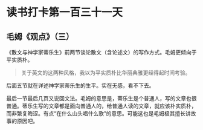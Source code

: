 读书打卡第一百三十一天
===

毛姆《观点》（三）
---

《散文与神学家蒂乐生》前两节谈论散文（含论述文）的写作方式。毛姆更倾向于平实质朴。

> 关于英文的这两种风格，我以为平实质朴比华丽典雅更经得起时间考验。

后面五节就在详述神学家蒂乐生的生平。实在无感，看不下去。

最后一节最后几页又说回文法。毛姆的意思是，蒂乐生是个普通人，写的文章也很普通。蒂乐生写的文章都是面向普通人的，给普通人读的文章，就应该朴实质朴，而非繁复晦涩。有点“在什么山头唱什么歌”的意思。可能这也是毛姆极其擅长讲故事的原因吧。